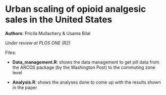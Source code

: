 # Urban scaling of opioid analgesic sales in the United States
**Authors**: Pricila Mullachery & Usama Bilal

*Under review at PLOS ONE (R2)*

Files:

* **Data_management.R**: shows the data management to get pill data from the ARCOS package (by the Washington Post) to the commuting zone level

* **Analysis.R**: shows the analyses done to come up with the results shown in the paper